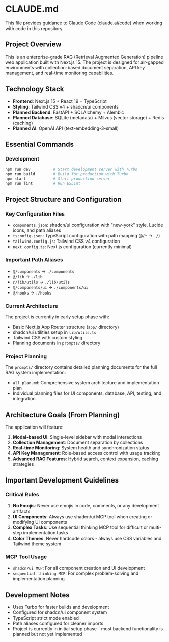 # CLAUDE.md

This file provides guidance to Claude Code (claude.ai/code) when working with code in this repository.

## Project Overview

This is an enterprise-grade RAG (Retrieval Augmented Generation) pipeline web application built with Next.js 15. The project is designed for air-gapped environments with collection-based document separation, API key management, and real-time monitoring capabilities.

## Technology Stack

- **Frontend**: Next.js 15 + React 19 + TypeScript
- **Styling**: Tailwind CSS v4 + shadcn/ui components
- **Planned Backend**: FastAPI + SQLAlchemy + Alembic
- **Planned Database**: SQLite (metadata) + Milvus (vector storage) + Redis (caching)
- **Planned AI**: OpenAI API (text-embedding-3-small)

## Essential Commands

### Development
```bash
npm run dev          # Start development server with Turbo
npm run build        # Build for production with Turbo
npm start            # Start production server
npm run lint         # Run ESLint
```

## Project Structure and Configuration

### Key Configuration Files
- `components.json`: shadcn/ui configuration with "new-york" style, Lucide icons, and path aliases
- `tsconfig.json`: TypeScript configuration with path mapping (`@/*` -> `./`)
- `tailwind.config.js`: Tailwind CSS v4 configuration
- `next.config.ts`: Next.js configuration (currently minimal)

### Important Path Aliases
- `@/components` -> `./components`
- `@/lib` -> `./lib`
- `@/lib/utils` -> `./lib/utils`
- `@/components/ui` -> `./components/ui`
- `@/hooks` -> `./hooks`

### Current Architecture
The project is currently in early setup phase with:
- Basic Next.js App Router structure (`app/` directory)
- shadcn/ui utilities setup in `lib/utils.ts`
- Tailwind CSS with custom styling
- Planning documents in `prompts/` directory

### Project Planning
The `prompts/` directory contains detailed planning documents for the full RAG system implementation:
- `all_plan.md`: Comprehensive system architecture and implementation plan
- Individual planning files for UI components, database, API, testing, and integration

## Architecture Goals (From Planning)

The application will feature:
1. **Modal-based UI**: Single-level sidebar with modal interactions
2. **Collection Management**: Document separation by collections
3. **Real-time Monitoring**: System health and synchronization status
4. **API Key Management**: Role-based access control with usage tracking
5. **Advanced RAG Features**: Hybrid search, context expansion, caching strategies

## Important Development Guidelines

### Critical Rules
1. **No Emojis**: Never use emojis in code, comments, or any development artifacts
2. **UI Components**: Always use shadcn/ui MCP tool when creating or modifying UI components
3. **Complex Tasks**: Use sequential thinking MCP tool for difficult or multi-step implementation tasks
4. **Color Themes**: Never hardcode colors - always use CSS variables and Tailwind theme system

### MCP Tool Usage
- `shadcn/ui MCP`: For all component creation and UI development
- `sequential thinking MCP`: For complex problem-solving and implementation planning

## Development Notes

- Uses Turbo for faster builds and development
- Configured for shadcn/ui component system
- TypeScript strict mode enabled
- Path aliases configured for cleaner imports
- Project is currently in initial setup phase - most backend functionality is planned but not yet implemented